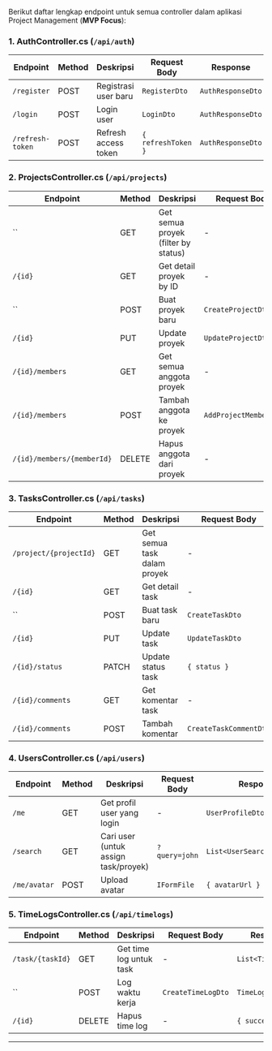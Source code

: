 Berikut daftar lengkap endpoint untuk semua controller dalam aplikasi Project Management (**MVP Focus**):

### **1. AuthController.cs** (`/api/auth`)
| Endpoint | Method | Deskripsi | Request Body | Response |
|----------|--------|-----------|--------------|----------|
| `/register` | POST | Registrasi user baru | `RegisterDto` | `AuthResponseDto` |
| `/login` | POST | Login user | `LoginDto` | `AuthResponseDto` |
| `/refresh-token` | POST | Refresh access token | `{ refreshToken }` | `AuthResponseDto` |

### **2. ProjectsController.cs** (`/api/projects`)
| Endpoint | Method | Deskripsi | Request Body | Response |
|----------|--------|-----------|--------------|----------|
| `` | GET | Get semua proyek (filter by status) | - | `List<ProjectListDto>` |
| `/{id}` | GET | Get detail proyek by ID | - | `ProjectDetailDto` |
| `` | POST | Buat proyek baru | `CreateProjectDto` | `ProjectDetailDto` |
| `/{id}` | PUT | Update proyek | `UpdateProjectDto` | `ProjectDetailDto` |
| `/{id}/members` | GET | Get semua anggota proyek | - | `List<ProjectMemberDto>` |
| `/{id}/members` | POST | Tambah anggota ke proyek | `AddProjectMemberDto` | `ProjectMemberDto` |
| `/{id}/members/{memberId}` | DELETE | Hapus anggota dari proyek | - | `{ success }` |

### **3. TasksController.cs** (`/api/tasks`)
| Endpoint | Method | Deskripsi | Request Body | Response |
|----------|--------|-----------|--------------|----------|
| `/project/{projectId}` | GET | Get semua task dalam proyek | - | `List<TaskListDto>` |
| `/{id}` | GET | Get detail task | - | `TaskDetailDto` |
| `` | POST | Buat task baru | `CreateTaskDto` | `TaskDetailDto` |
| `/{id}` | PUT | Update task | `UpdateTaskDto` | `TaskDetailDto` |
| `/{id}/status` | PATCH | Update status task | `{ status }` | `TaskListDto` |
| `/{id}/comments` | GET | Get komentar task | - | `List<TaskCommentDto>` |
| `/{id}/comments` | POST | Tambah komentar | `CreateTaskCommentDto` | `TaskCommentDto` |

### **4. UsersController.cs** (`/api/users`)
| Endpoint | Method | Deskripsi | Request Body | Response |
|----------|--------|-----------|--------------|----------|
| `/me` | GET | Get profil user yang login | - | `UserProfileDto` |
| `/search` | GET | Cari user (untuk assign task/proyek) | `?query=john` | `List<UserSearchResultDto>` |
| `/me/avatar` | POST | Upload avatar | `IFormFile` | `{ avatarUrl }` |

### **5. TimeLogsController.cs** (`/api/timelogs`)
| Endpoint | Method | Deskripsi | Request Body | Response |
|----------|--------|-----------|--------------|----------|
| `/task/{taskId}` | GET | Get time log untuk task | - | `List<TimeLogDto>` |
| `` | POST | Log waktu kerja | `CreateTimeLogDto` | `TimeLogDto` |
| `/{id}` | DELETE | Hapus time log | - | `{ success }` |

---